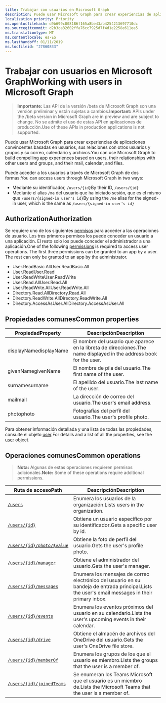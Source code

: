 ```yaml
---
title: Trabajar con usuarios en Microsoft Graph
description: Puede usar Microsoft Graph para crear experiencias de aplicaciones convincentes basadas en usuarios, sus relaciones con otros usuarios y grupos y su correo, calendario y archivos.
localization_priority: Priority
ms.openlocfilehash: d9b699c008186f165a8be43ab4254213697710dc
ms.sourcegitcommit: d2b3ca32602ffa76cc7925d7f4d1e2258e611ea5
ms.translationtype: MT
ms.contentlocale: es-ES
ms.lasthandoff: 01/11/2019
ms.locfileid: "27860833"
---
```

# <a name="working-with-users-in-microsoft-graph"></a><span data-ttu-id="7c51e-103">Trabajar con usuarios en Microsoft Graph</span><span class="sxs-lookup"><span data-stu-id="7c51e-103">Working with users in Microsoft Graph</span></span>

> <span data-ttu-id="7c51e-104">**Importante:** Las API de la versión /beta de Microsoft Graph son una versión preliminar y están sujetas a cambios.</span><span class="sxs-lookup"><span data-stu-id="7c51e-104">**Important:** APIs under the /beta version in Microsoft Graph are in preview and are subject to change.</span></span> <span data-ttu-id="7c51e-105">No se admite el uso de estas API en aplicaciones de producción.</span><span class="sxs-lookup"><span data-stu-id="7c51e-105">Use of these APIs in production applications is not supported.</span></span>

<span data-ttu-id="7c51e-106">Puede usar Microsoft Graph para crear experiencias de aplicaciones convincentes basadas en usuarios, sus relaciones con otros usuarios y grupos y su correo, calendario y archivos.</span><span class="sxs-lookup"><span data-stu-id="7c51e-106">You can use Microsoft Graph to build compelling app experiences based on users, their relationships with other users and groups, and their mail, calendar, and files.</span></span>

<span data-ttu-id="7c51e-107">Puede acceder a los usuarios a través de Microsoft Graph de dos formas:</span><span class="sxs-lookup"><span data-stu-id="7c51e-107">You can access users through Microsoft Graph in two ways:</span></span>

- <span data-ttu-id="7c51e-108">Mediante su identificador, `/users/{id}`</span><span class="sxs-lookup"><span data-stu-id="7c51e-108">By their ID, `/users/{id}`</span></span> 
- <span data-ttu-id="7c51e-109">Mediante el alias `/me` del usuario que ha iniciado sesión, que es el mismo que `/users/{signed-in user's id}`</span><span class="sxs-lookup"><span data-stu-id="7c51e-109">By using the `/me` alias for the signed-in user, which is the same as `/users/{signed-in user's id}`</span></span>

## <a name="authorization"></a><span data-ttu-id="7c51e-110">Authorization</span><span class="sxs-lookup"><span data-stu-id="7c51e-110">Authorization</span></span>
<span data-ttu-id="7c51e-p102">Se requiere uno de los siguientes [permisos](https://developer.microsoft.com/graph/docs/authorization/permission_scopes) para acceder a las operaciones de usuario. Los tres primeros permisos los puede conceder un usuario a una aplicación. El resto solo los puede conceder el administrador a una aplicación.</span><span class="sxs-lookup"><span data-stu-id="7c51e-p102">One of the following [permissions](https://developer.microsoft.com/graph/docs/authorization/permission_scopes) is required to access user operations. The first three permissions can be granted to an app by a user. The rest can only be granted to an app by the administrator.</span></span>

- <span data-ttu-id="7c51e-114">User.ReadBasic.All</span><span class="sxs-lookup"><span data-stu-id="7c51e-114">User.ReadBasic.All</span></span>
- <span data-ttu-id="7c51e-115">User.Read</span><span class="sxs-lookup"><span data-stu-id="7c51e-115">User.Read</span></span>
- <span data-ttu-id="7c51e-116">User.ReadWrite</span><span class="sxs-lookup"><span data-stu-id="7c51e-116">User.ReadWrite</span></span>
- <span data-ttu-id="7c51e-117">User.Read.All</span><span class="sxs-lookup"><span data-stu-id="7c51e-117">User.Read.All</span></span>
- <span data-ttu-id="7c51e-118">User.ReadWrite.All</span><span class="sxs-lookup"><span data-stu-id="7c51e-118">User.ReadWrite.All</span></span>
- <span data-ttu-id="7c51e-119">Directory.Read.All</span><span class="sxs-lookup"><span data-stu-id="7c51e-119">Directory.Read.All</span></span>
- <span data-ttu-id="7c51e-120">Directory.ReadWrite.All</span><span class="sxs-lookup"><span data-stu-id="7c51e-120">Directory.ReadWrite.All</span></span>
- <span data-ttu-id="7c51e-121">Directory.AccessAsUser.All</span><span class="sxs-lookup"><span data-stu-id="7c51e-121">Directory.AccessAsUser.All</span></span>

## <a name="common-properties"></a><span data-ttu-id="7c51e-122">Propiedades comunes</span><span class="sxs-lookup"><span data-stu-id="7c51e-122">Common properties</span></span>

| <span data-ttu-id="7c51e-123">Propiedad</span><span class="sxs-lookup"><span data-stu-id="7c51e-123">Property</span></span> | <span data-ttu-id="7c51e-124">Descripción</span><span class="sxs-lookup"><span data-stu-id="7c51e-124">Description</span></span> |
|----------|-------------|
| <span data-ttu-id="7c51e-125">displayName</span><span class="sxs-lookup"><span data-stu-id="7c51e-125">displayName</span></span> | <span data-ttu-id="7c51e-126">El nombre del usuario que aparece en la libreta de direcciones.</span><span class="sxs-lookup"><span data-stu-id="7c51e-126">The name displayed in the address book for the user.</span></span>|
|<span data-ttu-id="7c51e-127">givenName</span><span class="sxs-lookup"><span data-stu-id="7c51e-127">givenName</span></span>| <span data-ttu-id="7c51e-128">El nombre de pila del usuario.</span><span class="sxs-lookup"><span data-stu-id="7c51e-128">The first name of the user.</span></span> |
|<span data-ttu-id="7c51e-129">surname</span><span class="sxs-lookup"><span data-stu-id="7c51e-129">surname</span></span>| <span data-ttu-id="7c51e-130">El apellido del usuario.</span><span class="sxs-lookup"><span data-stu-id="7c51e-130">The last name of the user.</span></span> |
|<span data-ttu-id="7c51e-131">mail</span><span class="sxs-lookup"><span data-stu-id="7c51e-131">mail</span></span>| <span data-ttu-id="7c51e-132">La dirección de correo del usuario.</span><span class="sxs-lookup"><span data-stu-id="7c51e-132">The user's email address.</span></span> |
|<span data-ttu-id="7c51e-133">photo</span><span class="sxs-lookup"><span data-stu-id="7c51e-133">photo</span></span>| <span data-ttu-id="7c51e-134">Fotografías del perfil del usuario.</span><span class="sxs-lookup"><span data-stu-id="7c51e-134">The user's profile photo.</span></span> |

<span data-ttu-id="7c51e-135">Para obtener información detallada y una lista de todas las propiedades, consulte el objeto [user](user.md).</span><span class="sxs-lookup"><span data-stu-id="7c51e-135">For details and a list of all the properties, see the [user](user.md) object.</span></span>

## <a name="common-operations"></a><span data-ttu-id="7c51e-136">Operaciones comunes</span><span class="sxs-lookup"><span data-stu-id="7c51e-136">Common operations</span></span>
><span data-ttu-id="7c51e-137">**Nota:** Algunas de estas operaciones requieren permisos adicionales.</span><span class="sxs-lookup"><span data-stu-id="7c51e-137">**Note:** Some of these operations require additional permissions.</span></span>

| <span data-ttu-id="7c51e-138">Ruta de acceso</span><span class="sxs-lookup"><span data-stu-id="7c51e-138">Path</span></span>    | <span data-ttu-id="7c51e-139">Descripción</span><span class="sxs-lookup"><span data-stu-id="7c51e-139">Description</span></span> |
|---------|-------------|
|[`/users`](../api/user-list.md) | <span data-ttu-id="7c51e-140">Enumera los usuarios de la organización.</span><span class="sxs-lookup"><span data-stu-id="7c51e-140">Lists users in the organization.</span></span> |
|[`/users/{id}`](../api/user-get.md) | <span data-ttu-id="7c51e-141">Obtiene un usuario específico por su identificador.</span><span class="sxs-lookup"><span data-stu-id="7c51e-141">Gets a specific user by id.</span></span> |
|[`/users/{id}/photo/$value`](../api/profilephoto-get.md)| <span data-ttu-id="7c51e-142">Obtiene la foto de perfil del usuario.</span><span class="sxs-lookup"><span data-stu-id="7c51e-142">Gets the user's profile photo.</span></span> |
|[`/users/{id}/manager`](../api/user-list-manager.md) | <span data-ttu-id="7c51e-143">Obtiene el administrador del usuario.</span><span class="sxs-lookup"><span data-stu-id="7c51e-143">Gets the user's manager.</span></span> |
|[`/users/{id}/messages`](../api/user-list-messages.md)| <span data-ttu-id="7c51e-144">Enumera los mensajes de correo electrónico del usuario en su bandeja de entrada principal.</span><span class="sxs-lookup"><span data-stu-id="7c51e-144">Lists the user's email messages in their primary inbox.</span></span> |
|[`/users/{id}/events`](../api/user-list-events.md) | <span data-ttu-id="7c51e-145">Enumera los eventos próximos del usuario en su calendario.</span><span class="sxs-lookup"><span data-stu-id="7c51e-145">Lists the user's upcoming events in their calendar.</span></span> |
|[`/users/{id}/drive`](../api/drive-get.md)| <span data-ttu-id="7c51e-146">Obtiene el almacén de archivos del OneDrive del usuario.</span><span class="sxs-lookup"><span data-stu-id="7c51e-146">Gets the user's OneDrive file store.</span></span> |
|[`/users/{id}/memberOf`](../api/user-list-memberof.md)| <span data-ttu-id="7c51e-147">Enumera los grupos de los que el usuario es miembro.</span><span class="sxs-lookup"><span data-stu-id="7c51e-147">Lists the groups that the user is a member of.</span></span> |
|[`/users/{id}/joinedTeams`](../api/user-list-joinedteams.md)| <span data-ttu-id="7c51e-148">Se enumeran los Teams Microsoft que el usuario es un miembro de.</span><span class="sxs-lookup"><span data-stu-id="7c51e-148">Lists the Microsoft Teams that the user is a member of.</span></span> |
